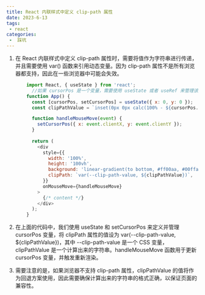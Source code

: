 ```yaml
---
title: React 内联样式中定义 clip-path 属性
date: 2023-6-13
tags:
 - react
categories:
 -  踩坑
--- 
```


1. 在 React 内联样式中定义 clip-path 属性时，需要将值作为字符串进行传递，并且需要使用 var() 函数来引用动态变量。因为 clip-path 属性不是所有浏览器都支持，因此在一些浏览器中可能会失效。
    ```js
        import React, { useState } from 'react';
          //如果 cursorPos 是一个变量，需要使用 useState 或者 useRef 来管理该变量，然后将 clip-path 属性的值作为字符串进行定义，如：
        function App() {
          const [cursorPos, setCursorPos] = useState({ x: 0, y: 0 });
          const clipPathValue = `inset(0px 0px calc(100% - ${cursorPos.y}px) ${cursorPos.x}px)`;

          function handleMouseMove(event) {
            setCursorPos({ x: event.clientX, y: event.clientY });
          }
          
          return (
            <div
              style={{ 
                width: '100%',
                height: '100vh',
                background: 'linear-gradient(to bottom, #ff00aa, #00ffaa)',
                clipPath: `var(--clip-path-value, ${clipPathValue})`,
              }}
              onMouseMove={handleMouseMove}
            >
              {/* content */}
            </div>
          );
        }
    ```
2. 在上面的代码中，我们使用 useState 和 setCursorPos 来定义并管理 cursorPos 变量，将 clipPath 属性的值设为 var(--clip-path-value, ${clipPathValue})，其中 --clip-path-value 是一个 CSS 变量，clipPathValue 是一个计算出来的字符串。handleMouseMove 函数用于更新 cursorPos 变量，并触发重新渲染。

3. 需要注意的是，如果浏览器不支持 clip-path 属性，clipPathValue 的值将作为回退方案使用，因此需要确保计算出来的字符串的格式正确，以保证页面的兼容性。